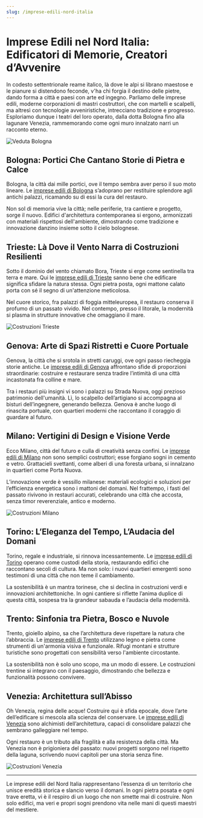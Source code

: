 ```yaml
---
slug: /imprese-edili-nord-italia
---
```

# Imprese Edili nel Nord Italia: Edificatori di Memorie, Creatori d’Avvenire

In codesto settentrionale reame italico, là dove le alpi si librano maestose e le pianure si distendono feconde, v'ha chi forgia il destino delle pietre, dando forma a città e paesi con arte ed ingegno. Parliamo delle imprese edili, moderne corporazioni di mastri costruttori, che con martelli e scalpelli, ma altresì con tecnologie avveniristiche, intrecciano tradizione e progresso. Esploriamo dunque i teatri del loro operato, dalla dotta Bologna fino alla lagunare Venezia, rammemorando come ogni muro innalzato narri un racconto eterno.

![Veduta Bologna](/guide-img/output/20.jpg)

## Bologna: Portici Che Cantano Storie di Pietra e Calce

Bologna, la città dai mille portici, ove il tempo sembra aver perso il suo moto lineare. Le [imprese edili di Bologna](https://www.impresaitalia.info/45/1/imprese-edili/bologna.aspx) s’adoprano per restituire splendore agli antichi palazzi, ricamando su di essi la cura del restauro. 

Non sol di memoria vive la città; nelle periferie, tra cantiere e progetto, sorge il nuovo. Edifici d'architettura contemporanea si ergono, armonizzati con materiali rispettosi dell'ambiente, dimostrando come tradizione e innovazione danzino insieme sotto il cielo bolognese.

## Trieste: Là Dove il Vento Narra di Costruzioni Resilienti

Sotto il dominio del vento chiamato Bora, Trieste si erge come sentinella tra terra e mare. Qui le [imprese edili di Trieste](https://www.impresaitalia.info/45/1/imprese-edili/trieste.aspx) sanno bene che edificare significa sfidare la natura stessa. Ogni pietra posta, ogni mattone calato porta con sé il segno di un'attenzione meticolosa.

Nel cuore storico, fra palazzi di foggia mitteleuropea, il restauro conserva il profumo di un passato vivido. Nel contempo, presso il litorale, la modernità si plasma in strutture innovative che omaggiano il mare.

![Costruzioni Trieste](/guide-img/output/21.jpg)

## Genova: Arte di Spazi Ristretti e Cuore Portuale

Genova, la città che si srotola in stretti caruggi, ove ogni passo riecheggia storie antiche. Le [imprese edili di Genova](https://www.impresaitalia.info/45/1/imprese-edili/genova.aspx) affrontano sfide di proporzioni straordinarie: costruire e restaurare senza tradire l’intimità di una città incastonata fra colline e mare.

Tra i restauri più insigni vi sono i palazzi su Strada Nuova, oggi prezioso patrimonio dell'umanità. Lì, lo scalpello dell’artigiano si accompagna al bisturi dell’ingegnere, generando bellezza. Genova è anche luogo di rinascita portuale, con quartieri moderni che raccontano il coraggio di guardare al futuro.

## Milano: Vertigini di Design e Visione Verde

Ecco Milano, città del futuro e culla di creatività senza confini. Le [imprese edili di Milano](https://www.impresaitalia.info/45/1/imprese-edili/milano.aspx) non sono semplici costruttori; esse forgiano sogni in cemento e vetro. Grattacieli svettanti, come alberi di una foresta urbana, si innalzano in quartieri come Porta Nuova.

L’innovazione verde è vessillo milanese: materiali ecologici e soluzioni per l’efficienza energetica sono i mattoni del domani. Nel frattempo, i fasti del passato rivivono in restauri accurati, celebrando una città che accosta, senza timor reverenziale, antico e moderno.

![Costruzioni Milano](/guide-img/output/22.jpg)

## Torino: L’Eleganza del Tempo, L’Audacia del Domani

Torino, regale e industriale, si rinnova incessantemente. Le [imprese edili di Torino](https://www.impresaitalia.info/45/1/imprese-edili/torino.aspx) operano come custodi della storia, restaurando edifici che raccontano secoli di cultura. Ma non solo: i nuovi quartieri emergenti sono testimoni di una città che non teme il cambiamento.

La sostenibilità è un mantra torinese, che si declina in costruzioni verdi e innovazioni architettoniche. In ogni cantiere si riflette l’anima duplice di questa città, sospesa tra la grandeur sabauda e l’audacia della modernità.

## Trento: Sinfonia tra Pietra, Bosco e Nuvole

Trento, gioiello alpino, sa che l’architettura deve rispettare la natura che l’abbraccia. Le [imprese edili di Trento](https://www.impresaitalia.info/45/1/imprese-edili/trento.aspx) utilizzano legno e pietra come strumenti di un'armonia visiva e funzionale. Rifugi montani e strutture turistiche sono progettati con sensibilità verso l'ambiente circostante.

La sostenibilità non è solo uno scopo, ma un modo di essere. Le costruzioni trentine si integrano con il paesaggio, dimostrando che bellezza e funzionalità possono convivere.

## Venezia: Architettura sull’Abisso

Oh Venezia, regina delle acque! Costruire qui è sfida epocale, dove l’arte dell’edificare si mescola alla scienza del conservare. Le [imprese edili di Venezia](https://www.impresaitalia.info/45/1/imprese-edili/venezia.aspx) sono alchimisti dell’architettura, capaci di consolidare palazzi che sembrano galleggiare nel tempo.

Ogni restauro è un tributo alla fragilità e alla resistenza della città. Ma Venezia non è prigioniera del passato: nuovi progetti sorgono nel rispetto della laguna, scrivendo nuovi capitoli per una storia senza fine.

![Costruzioni Venezia](/guide-img/output/23.jpg)

---

Le imprese edili del Nord Italia rappresentano l’essenza di un territorio che unisce eredità storica e slancio verso il domani. In ogni pietra posata e ogni trave eretta, vi è il respiro di un luogo che non smette mai di costruire. Non solo edifici, ma veri e propri sogni prendono vita nelle mani di questi maestri del mestiere.
```
